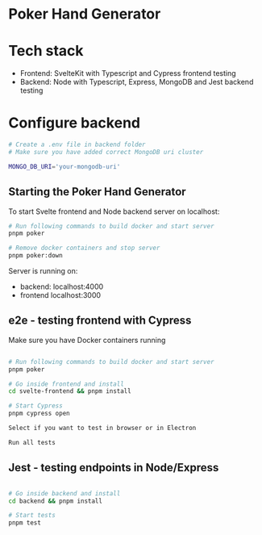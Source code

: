 # Poker Hand Generator

# Tech stack

- Frontend: SvelteKit with Typescript and Cypress frontend testing
- Backend: Node with Typescript, Express, MongoDB and Jest backend testing

# Configure backend

```bash
# Create a .env file in backend folder
# Make sure you have added correct MongoDB uri cluster

MONGO_DB_URI='your-mongodb-uri'

```

## Starting the Poker Hand Generator

To start Svelte frontend and Node backend server on localhost:



```bash
# Run following commands to build docker and start server
pnpm poker

# Remove docker containers and stop server
pnpm poker:down

```
Server is running on: 

- backend: localhost:4000
- frontend localhost:3000

## e2e - testing frontend with Cypress

Make sure you have Docker containers running

```bash

# Run following commands to build docker and start server
pnpm poker

# Go inside frontend and install
cd svelte-frontend && pnpm install

# Start Cypress
pnpm cypress open

Select if you want to test in browser or in Electron

Run all tests


```

## Jest - testing endpoints in Node/Express

```bash

# Go inside backend and install
cd backend && pnpm install

# Start tests
pnpm test


```
